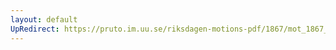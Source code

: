 ```yaml
---
layout: default
UpRedirect: https://pruto.im.uu.se/riksdagen-motions-pdf/1867/mot_1867__ak__12/mot_1867__ak__12-003.pdf
---
```

